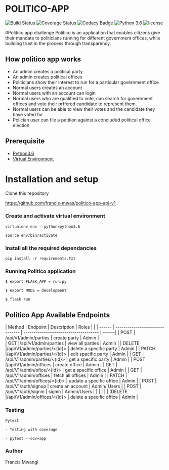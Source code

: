# POLITICO-APP

[![Build Status](https://travis-ci.com/francis-mwas/politico-app-api-v1.svg?branch=develop)](https://travis-ci.com/francis-mwas/politico-app-api-v1)
[![Coverage Status](https://coveralls.io/repos/github/francis-mwas/politico-app-api-v1/badge.svg?branch=develop)](https://coveralls.io/github/francis-mwas/politico-app-api-v1?branch=develop)
[![Codacy Badge](https://api.codacy.com/project/badge/Grade/784dc521fe654185a9c783847599e41a)](https://www.codacy.com/app/francis-mwas/politico-app-api-v1?utm_source=github.com&amp;utm_medium=referral&amp;utm_content=francis-mwas/politico-app-api-v1&amp;utm_campaign=Badge_Grade)
[![Python 3.6](https://img.shields.io/badge/python-3.6-blue.svg)](https://www.python.org/downloads/release/python-360/)
![license](https://img.shields.io/github/license/mashape/apistatus.svg)

#Politico app challenge
Politico is an application that enables citizens give their mandate to politicians running for different government offices, while building trust in the process through transparency.

## How politico app works
- An admin creates a political party
- An admin creates political offices
- Politicians show their interest to run for a particular government office
- Normal users creates an account
- Normal users with an account can login
- Normal users who are qualified to vote, can search for government offices and vote their prffered candidate to represent them.
- Normal users can be able to view their votes and the candidate they have voted for
- Polician user can file a petition against a concluded political office election

## Prerequisite

- [Python3.6](https://www.python.org/downloads/release/python-365/)
- [Virtual Environment](https://virtualenv.pypa.io/en/stable/installation/)

# Installation and setup

Clone this repository 

https://github.com/francis-mwas/politico-app-api-v1


### Create and activate virtual environment

    virtualenv env --python=python3.6

    source env/bin/activate

### Install all the required dependancies

    pip install -r requirements.txt

### Running Politico application
    
    $ export FLASK_APP = run.py

    $ export MODE = development

    $ flask run

    

## Politico App Available Endpoints 

| Method | Endpoint                        | Description                           | Roles          |                                                                                                            |
| ------ | ------------------------------- | ------------------------------------- | ------|
| POST   | /api/v1/admin/parties           | create party                          | Admin           |  
| GET    |/api/v1/admin/parties            | view all parties                      | Admin           |
| DELETE |/api/V1/admin/parties/<{id}>     | delete a specific party               | Admin           |
| PATCH  |/api/V1/admin/parties/<{id}>     | edit specific party                   | Admin           |
| GET    | /api/V1/admin/parties/<{id}>    | get a specific party                  | Admin           |
| POST   |/api/V1/admin/offices            | create office                         | Admin           |
| GET    | /api/V1/admin/ofice/<{id}>      | get a specific office                 | Admin           |
| GET    | /api/V1/admin/offices           | fetch all offices                     | Admin           |
| PATCH  | /api/V1/admin/offices/<{id}>    | update a specific office              | Admin           |
| POST   | /api/V1/auth/signup             | create an account                     | Admin/   Users  |       | POST   | /api/V1/auth/signin             | signin                                |   Admin/Users   |       |        |                                 |                                       |                 |
|DELETE  |/api/V1/admin/offices/<{id}>     | delete a specific office              | Admin           |



### Testing

    Pytest

    - Testing with coverage

    - pytest --cov=app

### Author

Francis Mwangi